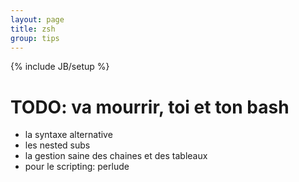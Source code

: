 ```yaml
---
layout: page
title: zsh
group: tips
---
```

{% include JB/setup %}

# TODO: va mourrir, toi et ton bash

* la syntaxe alternative
* les nested subs 
* la gestion saine des chaines et des tableaux
* pour le scripting: perlude 

